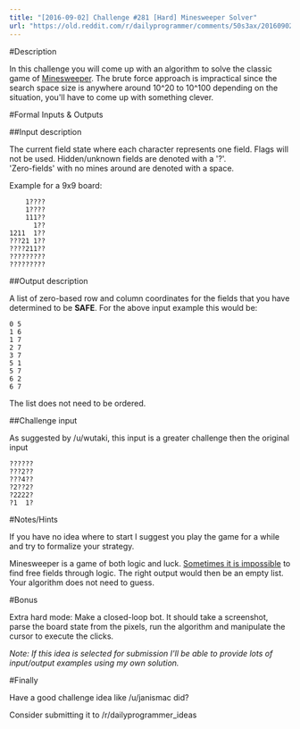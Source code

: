 ```yaml
---
title: "[2016-09-02] Challenge #281 [Hard] Minesweeper Solver"
url: "https://old.reddit.com/r/dailyprogrammer/comments/50s3ax/20160902_challenge_281_hard_minesweeper_solver/"
---
```


#Description

In this challenge you will come up with an algorithm to solve the classic game of [Minesweeper](http://minesweeperonline.com/).
The brute force approach is impractical since the search space size is anywhere around 10^20 to 10^100 depending on the situation, you'll have to come up with something clever.

#Formal Inputs & Outputs

##Input description

The current field state where each character represents one field. Flags will not be used. 
Hidden/unknown fields are denoted with a '?'.   
'Zero-fields' with no mines around are denoted with a space.

Example for a 9x9 board:

        1????
        1????
        111??
          1??
    1211  1??
    ???21 1??
    ????211??
    ?????????
    ?????????

##Output description

A list of zero-based row and column coordinates for the fields that you have determined to be **SAFE**. For the above input example this would be:

    0 5
    1 6
    1 7
    2 7
    3 7
    5 1
    5 7
    6 2
    6 7

The list does not need to be ordered.


##Challenge input

As suggested by /u/wutaki, this input is a greater challenge then the original input


    ??????
    ???2??
    ???4??
    ?2??2?
    ?2222?
    ?1  1?

#Notes/Hints

If you have no idea where to start I suggest you play the game for a while and try to formalize your strategy.

Minesweeper is a game of both logic and luck. [Sometimes it is impossible](http://i.imgur.com/yLhxzrl.jpg) to find free fields through logic. The right output would then be an empty list. Your algorithm does not need to guess.

#Bonus

Extra hard mode: Make a closed-loop bot. It should take a screenshot, parse the board state from the pixels, run the algorithm and manipulate the cursor to execute the clicks.

*Note: If this idea is selected for submission I'll be able to provide lots of input/output examples using my own solution.*

#Finally

Have a good challenge idea like /u/janismac did?

Consider submitting it to /r/dailyprogrammer_ideas